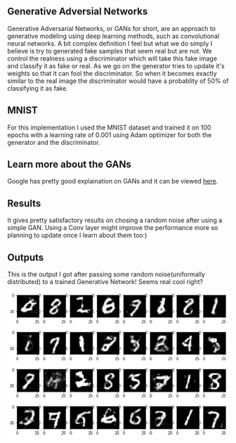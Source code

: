 ## Generative Adversial Networks

Generative Adversarial Networks, or GANs for short, are an approach to generative modeling using deep learning methods, such as convolutional neural networks. A bit complex definition I feel but what we do simply I believe is try to generated fake samples that seem real but are not. We control the realness using a discriminator which will take this fake image and classify it as fake or real. As we go on the generator tries to update it's weights so that it can fool the discriminator. So when it becomes exactly similar to the real image the discriminator would have a probablity of 50% of classifying it as fake.

## MNIST
For this implementation I used the MNIST dataset and trained it on 100 epochs with a learning rate of 0.001 using Adam optimizer for both the generator and the discriminator.

## Learn more about the GANs
Google has pretty good explaination on GANs and it can be viewed [here](https://developers.google.com/machine-learning/gan).

## Results
It gives pretty satisfactory results on chosing a random noise after using a simple GAN. Using a Conv layer might improve the performance more so planning to update once I learn about them too:)

## Outputs
This is the output I got after passing some random noise(uniformally distributed) to a trained Generative Network! Seems real cool right?

<img src="images/output.png">
